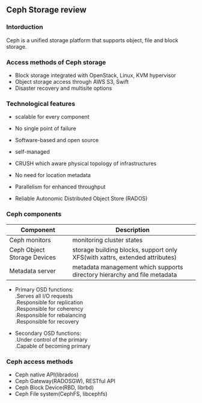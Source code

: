 ## Ceph Storage review

### Intorduction

Ceph is a unified storage platform that supports object, file and block storage.


### Access methods of Ceph storage

* Block storage integrated with OpenStack, Linux, KVM hypervisor
* Object storage access through AWS S3, Swift
* Disaster recovery and multisite options

### Technological features

* scalable for every component
* No single point of failure
* Software-based and open source
* self-managed

* CRUSH which aware physical topology of infrastructures
* No need for location metadata
* Parallelism for enhanced throughput
* Reliable Autonomic Distributed Object Store (RADOS)

### Ceph components

Component | Description
-|-
Ceph monitors | monitoring cluster states
Ceph Object Storage Devices | storage building blocks, support only XFS(with xattrs, extended attributes)                             
Metadata server | metadata management which supports directory hierarchy and file metadata

* Primary OSD functions:<br/>
.Serves all I/O requests<br/>
.Responsible for replication<br/>
.Responsible for coherency<br/>
.Responsible for rebalancing<br/>
.Responsible for recovery<br/>

* Secondary OSD functions:<br/>
.Under control of the primary<br/>
.Capable of becoming primary<br/>

### Ceph access methods

* Ceph native API(librados)
* Ceph Gateway(RADOSGW), RESTful API
* Ceph Block Device(RBD, librbd)
* Ceph File system(CephFS, libcephfs)





